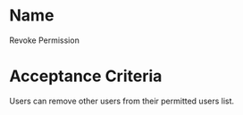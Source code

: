 # Name
Revoke Permission  

# Acceptance Criteria
Users can remove other users from their permitted users list.
